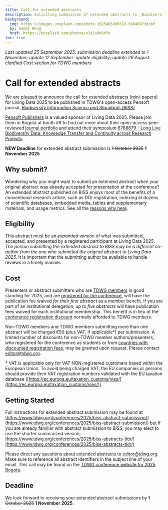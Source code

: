 ```yaml
---
title: Call for extended abstracts
description: Soliciting submission of extended abstracts to _Biodiversity Information Science and Standards_ of presentations at Living Data 2025 in Bogotà, Colombia, 21–24 October.
background:
  img: https://images.unsplash.com/photo-1625465809518-56046973ecbf
  by: Sammy Wong
  href: https://unsplash.com/photos/v3iCc0K6Kfo
toc: true
---
```


_Last updated 25 September 2025: submission deadline extended to 1 November; update 12 September: update eligibility; update 26 August: clarified Cost section for TDWG members_ 

# **Call for extended abstracts**

We are pleased to announce the call for extended abstracts (mini-papers) for Living Data 2025 to be published in TDWG's open-access Pensoft journal, [*Biodiversity Information Science and Standards (BISS)*](https://biss.pensoft.net/). 

[Pensoft Publishers](https://pensoft.net/) is a valued sponsor of Living Data 2025. Please join them in Bogotá at booth #8 to find out more about their open-access peer-reviewed [journal portfolio](https://pensoft.net/browse-journals) and attend their symposium [6788879 - Long Live Biodiversity Data: Knowledge Transfer and Continuity across Research Projects](https://www.livingdata2025.com/sessions.html?session=6788879).

**NEW Deadline** for extended abstract submission is ~~1 October 2025~~ **1 November 2025**

## Why submit?

Wondering why you might want to submit an extended abstract when your original abstract was already accepted for presentation at the conference? An extended abstract published on BISS enjoys most of the benefits of a conventional research article, such as DOI registration, indexing at dozens of scientific databases, embedded media, tables and supplementary materials, and usage metrics. See all the [reasons why here](https://www.tdwg.org/conferences/2025/why-extended-abstract/).

## Eligibility 

This abstract must be an _expanded version_ of what was submitted, accepted, and presented by a registered participant at Living Data 2025. *The person submitting the extended abstract to BISS may be a different co-author from the one who submitted the original abstract to Living Data 2025\.* It is important that the submitting author be available to handle reviews in a timely manner.

## Cost

Presenters or abstract submitters who are [TDWG members](https://www.tdwg.org/about/membership/#membership-durationschedule) in good standing for 2025, and are [registered for the conference](https://livingdata2025.com/registration.html), will have the publication fee waived *for their first abstract* as a member benefit. If you are part of an institutional delegation, *up to five abstracts* will have publication fees waived for each institutional membership. This benefit is in lieu of the [conference registration discount](https://www.tdwg.org/about/membership/#benefits-of-membership) normally afforded to TDWG members.

Non-TDWG members and TDWG members submitting more than one abstract will be charged €50 (plus VAT, if applicable\*) per submission. A limited number of discounts for non-TDWG member authors/presenters, who registered for the conference as students or from [countries with discounted registration fees](https://livingdata2025.com/registration.html), may be granted upon request. Please contact editor@tdwg.org.

\* VAT is applicable only for VAT NON-registered customers based within the European Union. To avoid being charged VAT, the EU companies or persons should provide their VAT registration numbers validated with the EU taxation database ([https://ec.europa.eu/taxation_customs/vies/](https://ec.europa.eu/taxation_customs/vies/)).  

## Getting Started

Full instructions for extended abstract submission may be found at [https://www.tdwg.org/conferences/2025/biss-abstract-submission/](https://www.tdwg.org/conferences/2025/biss-abstract-submission/) but if you are already familiar with abstract submission to *BISS*, you may elect to use the shorter summarized version, [https://www.tdwg.org/conferences/2025/biss-abstracts-tldr/](https://www.tdwg.org/conferences/2025/biss-abstracts-tldr/)

Please direct any questions about extended abstracts to editor@tdwg.org. Make sure to reference all abstract identifiers in the subject line of your email. This call may be found on the [TDWG conference website for 2025 Bogotá](https://tdwg.org/conferences/2025/).

## Deadline

We look forward to receiving your extended abstract submissions by ~~1 October 2025~~ **1 November 2025**.

